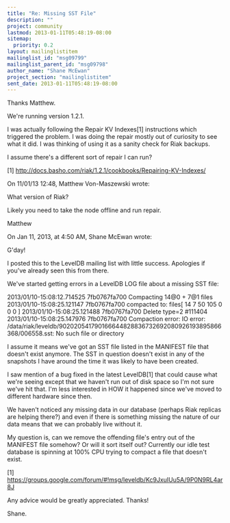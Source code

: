 ```yaml
---
title: "Re: Missing SST File"
description: ""
project: community
lastmod: 2013-01-11T05:48:19-08:00
sitemap:
  priority: 0.2
layout: mailinglistitem
mailinglist_id: "msg09799"
mailinglist_parent_id: "msg09798"
author_name: "Shane McEwan"
project_section: "mailinglistitem"
sent_date: 2013-01-11T05:48:19-08:00
---
```


Thanks Matthew.

We're running version 1.2.1.

I was actually following the Repair KV Indexes[1] instructions which 
triggered the problem. I was doing the repair mostly out of curiosity to 
see what it did. I was thinking of using it as a sanity check for Riak 
backups.


I assume there's a different sort of repair I can run?

[1] http://docs.basho.com/riak/1.2.1/cookbooks/Repairing-KV-Indexes/

On 11/01/13 12:48, Matthew Von-Maszewski wrote:

What version of Riak?

Likely you need to take the node offline and run repair.

Matthew


On Jan 11, 2013, at 4:50 AM, Shane McEwan  wrote:


G'day!

I posted this to the LevelDB mailing list with little success. Apologies if 
you've already seen this from there.

We've started getting errors in a LevelDB LOG file about a missing SST file:

2013/01/10-15:08:12.714525 7fb0767fa700 Compacting 14@0 + 7@1 files
2013/01/10-15:08:25.121147 7fb0767fa700 compacted to: files[ 14 7 50 105 0 0 0 ]
2013/01/10-15:08:25.121488 7fb0767fa700 Delete type=2 #111404
2013/01/10-15:08:25.147976 7fb0767fa700 Compaction error: IO error: 
/data/riak/leveldb/902020541790166644828836732692080926193895866368/006558.sst: 
No such file or directory

I assume it means we've got an SST file listed in the MANIFEST file that 
doesn't exist anymore. The SST in question doesn't exist in any of the 
snapshots I have around the time it was likely to have been created.

I saw mention of a bug fixed in the latest LevelDB[1] that could cause what 
we're seeing except that we haven't run out of disk space so I'm not sure we've 
hit that. I'm less interested in HOW it happened since we've moved to different 
hardware since then.

We haven't noticed any missing data in our database (perhaps Riak replicas are 
helping there?) and even if there is something missing the nature of our data 
means that we can probably live without it.

My question is, can we remove the offending file's entry out of the MANIFEST 
file somehow? Or will it sort itself out? Currently our idle test database is 
spinning at 100% CPU trying to compact a file that doesn't exist.

[1] https://groups.google.com/forum/#!msg/leveldb/Kc9JxuIUu5A/9P0N9RL4ar8J

Any advice would be greatly appreciated. Thanks!

Shane.

